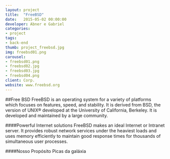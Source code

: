 ```yaml
---
layout: project
title:  "FreeBSD"
date:   2015-05-02 00:00:00
developer: Abner e Gabriel
categories:
- project
tags:
- back-end
thumb: project_freebsd.jpg
img: freebsd01.png
carousel:
- freebsd01.png
- freebsd02.jpg
- freebsd03.jpg
- freebsd04.png
client: Corp.
website: www.freebsd.org
---
```

##Free BSD
FreeBSD is an operating system for a variety of platforms which focuses on features, speed, and stability. It is derived from BSD, the version of UNIX® developed at the University of California, Berkeley. It is developed and maintained by a large community.

####Powerful Internet solutions
FreeBSD makes an ideal Internet or Intranet server. It provides robust network services under the heaviest loads and uses memory efficiently to maintain good response times for thousands of simultaneous user processes.

####Nosso Propósito
Picas da galáxia